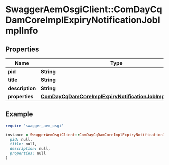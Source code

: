 # SwaggerAemOsgiClient::ComDayCqDamCoreImplExpiryNotificationJobImplInfo

## Properties

| Name | Type | Description | Notes |
| ---- | ---- | ----------- | ----- |
| **pid** | **String** |  | [optional] |
| **title** | **String** |  | [optional] |
| **description** | **String** |  | [optional] |
| **properties** | [**ComDayCqDamCoreImplExpiryNotificationJobImplProperties**](ComDayCqDamCoreImplExpiryNotificationJobImplProperties.md) |  | [optional] |

## Example

```ruby
require 'swagger_aem_osgi'

instance = SwaggerAemOsgiClient::ComDayCqDamCoreImplExpiryNotificationJobImplInfo.new(
  pid: null,
  title: null,
  description: null,
  properties: null
)
```

